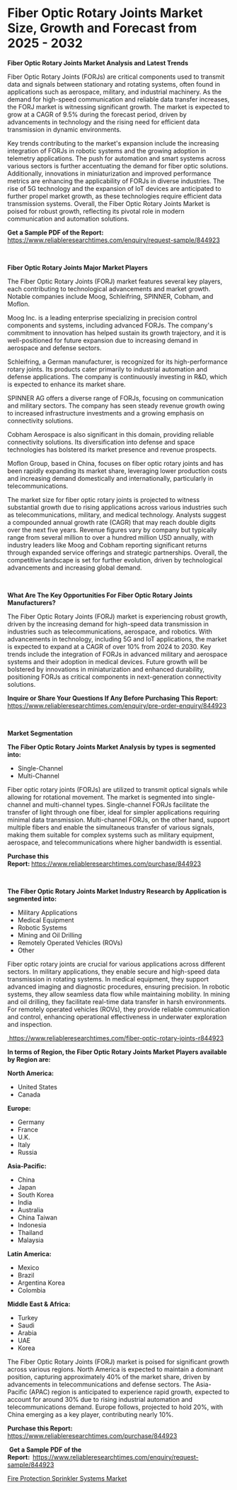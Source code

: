 <p><h1>Fiber Optic Rotary Joints Market Size, Growth and Forecast from 2025 - 2032</h1></p><p><strong>Fiber Optic Rotary Joints Market Analysis and Latest Trends</strong></p>
<p><p>Fiber Optic Rotary Joints (FORJs) are critical components used to transmit data and signals between stationary and rotating systems, often found in applications such as aerospace, military, and industrial machinery. As the demand for high-speed communication and reliable data transfer increases, the FORJ market is witnessing significant growth. The market is expected to grow at a CAGR of 9.5% during the forecast period, driven by advancements in technology and the rising need for efficient data transmission in dynamic environments.</p><p>Key trends contributing to the market's expansion include the increasing integration of FORJs in robotic systems and the growing adoption in telemetry applications. The push for automation and smart systems across various sectors is further accentuating the demand for fiber optic solutions. Additionally, innovations in miniaturization and improved performance metrics are enhancing the applicability of FORJs in diverse industries. The rise of 5G technology and the expansion of IoT devices are anticipated to further propel market growth, as these technologies require efficient data transmission systems. Overall, the Fiber Optic Rotary Joints Market is poised for robust growth, reflecting its pivotal role in modern communication and automation solutions.</p></p>
<p><strong>Get a Sample PDF of the Report:&nbsp;</strong> <a href="https://www.reliableresearchtimes.com/enquiry/request-sample/844923?utm_campaign=3034&utm_medium=2&utm_source=Github&utm_content=ia&utm_term=08042025&utm_id=fiber-optic-rotary-joints">https://www.reliableresearchtimes.com/enquiry/request-sample/844923</a></p>
<p>&nbsp;</p>
<p><strong>Fiber Optic Rotary Joints Major Market Players</strong></p>
<p><p>The Fiber Optic Rotary Joints (FORJ) market features several key players, each contributing to technological advancements and market growth. Notable companies include Moog, Schleifring, SPINNER, Cobham, and Moflon.</p><p>Moog Inc. is a leading enterprise specializing in precision control components and systems, including advanced FORJs. The company's commitment to innovation has helped sustain its growth trajectory, and it is well-positioned for future expansion due to increasing demand in aerospace and defense sectors.</p><p>Schleifring, a German manufacturer, is recognized for its high-performance rotary joints. Its products cater primarily to industrial automation and defense applications. The company is continuously investing in R&D, which is expected to enhance its market share.</p><p>SPINNER AG offers a diverse range of FORJs, focusing on communication and military sectors. The company has seen steady revenue growth owing to increased infrastructure investments and a growing emphasis on connectivity solutions. </p><p>Cobham Aerospace is also significant in this domain, providing reliable connectivity solutions. Its diversification into defense and space technologies has bolstered its market presence and revenue prospects.</p><p>Moflon Group, based in China, focuses on fiber optic rotary joints and has been rapidly expanding its market share, leveraging lower production costs and increasing demand domestically and internationally, particularly in telecommunications.</p><p>The market size for fiber optic rotary joints is projected to witness substantial growth due to rising applications across various industries such as telecommunications, military, and medical technology. Analysts suggest a compounded annual growth rate (CAGR) that may reach double digits over the next five years. Revenue figures vary by company but typically range from several million to over a hundred million USD annually, with industry leaders like Moog and Cobham reporting significant returns through expanded service offerings and strategic partnerships. Overall, the competitive landscape is set for further evolution, driven by technological advancements and increasing global demand.</p></p>
<p>&nbsp;</p>
<p><strong>What Are The Key Opportunities For Fiber Optic Rotary Joints Manufacturers?</strong></p>
<p><p>The Fiber Optic Rotary Joints (FORJ) market is experiencing robust growth, driven by the increasing demand for high-speed data transmission in industries such as telecommunications, aerospace, and robotics. With advancements in technology, including 5G and IoT applications, the market is expected to expand at a CAGR of over 10% from 2024 to 2030. Key trends include the integration of FORJs in advanced military and aerospace systems and their adoption in medical devices. Future growth will be bolstered by innovations in miniaturization and enhanced durability, positioning FORJs as critical components in next-generation connectivity solutions.</p></p>
<p><strong>Inquire or Share Your Questions If Any Before Purchasing This Report:</strong> <a href="https://www.reliableresearchtimes.com/enquiry/pre-order-enquiry/844923?utm_campaign=3034&utm_medium=2&utm_source=Github&utm_content=ia&utm_term=08042025&utm_id=fiber-optic-rotary-joints">https://www.reliableresearchtimes.com/enquiry/pre-order-enquiry/844923</a></p>
<p>&nbsp;</p>
<p><strong>Market Segmentation</strong></p>
<p><strong>The Fiber Optic Rotary Joints Market Analysis by types is segmented into:</strong></p>
<p><ul><li>Single-Channel</li><li>Multi-Channel</li></ul></p>
<p><p>Fiber optic rotary joints (FORJs) are utilized to transmit optical signals while allowing for rotational movement. The market is segmented into single-channel and multi-channel types. Single-channel FORJs facilitate the transfer of light through one fiber, ideal for simpler applications requiring minimal data transmission. Multi-channel FORJs, on the other hand, support multiple fibers and enable the simultaneous transfer of various signals, making them suitable for complex systems such as military equipment, aerospace, and telecommunications where higher bandwidth is essential.</p></p>
<p><strong>Purchase this Report:&nbsp;</strong><a href="https://www.reliableresearchtimes.com/purchase/844923?utm_campaign=3034&utm_medium=2&utm_source=Github&utm_content=ia&utm_term=08042025&utm_id=fiber-optic-rotary-joints">https://www.reliableresearchtimes.com/purchase/844923</a></p>
<p>&nbsp;</p>
<p><strong>The Fiber Optic Rotary Joints Market Industry Research by Application is segmented into:</strong></p>
<p><ul><li>Military Applications</li><li>Medical Equipment</li><li>Robotic Systems</li><li>Mining and Oil Drilling</li><li>Remotely Operated Vehicles (ROVs)</li><li>Other</li></ul></p>
<p><p>Fiber optic rotary joints are crucial for various applications across different sectors. In military applications, they enable secure and high-speed data transmission in rotating systems. In medical equipment, they support advanced imaging and diagnostic procedures, ensuring precision. In robotic systems, they allow seamless data flow while maintaining mobility. In mining and oil drilling, they facilitate real-time data transfer in harsh environments. For remotely operated vehicles (ROVs), they provide reliable communication and control, enhancing operational effectiveness in underwater exploration and inspection.</p></p>
<p><a href="https://www.reliableresearchtimes.com/fiber-optic-rotary-joints-r844923?utm_campaign=3034&utm_medium=2&utm_source=Github&utm_content=ia&utm_term=08042025&utm_id=fiber-optic-rotary-joints">&nbsp;https://www.reliableresearchtimes.com/fiber-optic-rotary-joints-r844923</a></p>
<p><strong>In terms of Region, the Fiber Optic Rotary Joints Market Players available by Region are:</strong></p>
<p>
    <p> <strong> North America: </strong>
        <ul>
            <li>United States</li>
            <li>Canada</li>
        </ul>
        </p> 
    <p> <strong> Europe: </strong>
        <ul>
            <li>Germany</li>
            <li>France</li>
            <li>U.K.</li>
            <li>Italy</li>
            <li>Russia</li>
        </ul>
        </p> 
    <p> <strong> Asia-Pacific: </strong>
        <ul>
            <li>China</li>
            <li>Japan</li>
            <li>South Korea</li>
            <li>India</li>
            <li>Australia</li>
            <li>China Taiwan</li>
            <li>Indonesia</li>
            <li>Thailand</li>
            <li>Malaysia</li>
        </ul>
        </p> 
    <p> <strong> Latin America: </strong>
        <ul>
            <li>Mexico</li>
            <li>Brazil</li>
            <li>Argentina Korea</li>
            <li>Colombia</li>
        </ul>
        </p> 
    <p> <strong> Middle East & Africa: </strong>
        <ul>
            <li>Turkey</li>
            <li>Saudi</li>
            <li>Arabia</li>
            <li>UAE</li>
            <li>Korea</li>
        </ul>
    </p>
    </p>
<p><p>The Fiber Optic Rotary Joints (FORJ) market is poised for significant growth across various regions. North America is expected to maintain a dominant position, capturing approximately 40% of the market share, driven by advancements in telecommunications and defense sectors. The Asia-Pacific (APAC) region is anticipated to experience rapid growth, expected to account for around 30% due to rising industrial automation and telecommunications demand. Europe follows, projected to hold 20%, with China emerging as a key player, contributing nearly 10%.</p></p>
<p><strong>Purchase this Report: </strong><a href="https://www.reliableresearchtimes.com/purchase/844923?utm_campaign=3034&utm_medium=2&utm_source=Github&utm_content=ia&utm_term=08042025&utm_id=fiber-optic-rotary-joints">https://www.reliableresearchtimes.com/purchase/844923</a></p>
<p>&nbsp;<strong>Get a Sample PDF of the Report:&nbsp;&nbsp;</strong><a href="https://www.reliableresearchtimes.com/enquiry/request-sample/844923?utm_campaign=3034&utm_medium=2&utm_source=Github&utm_content=ia&utm_term=08042025&utm_id=fiber-optic-rotary-joints">https://www.reliableresearchtimes.com/enquiry/request-sample/844923</a></p>
<p><strong></strong></p>
<p><p><a href="https://github.com/omduthkevork/Market-Research-Report-List-1/blob/main/fire-protection-sprinkler-systems-market.md?utm_campaign=3034&utm_medium=2&utm_source=Github&utm_content=ia&utm_term=08042025&utm_id=fiber-optic-rotary-joints">Fire Protection Sprinkler Systems Market</a></p></p>